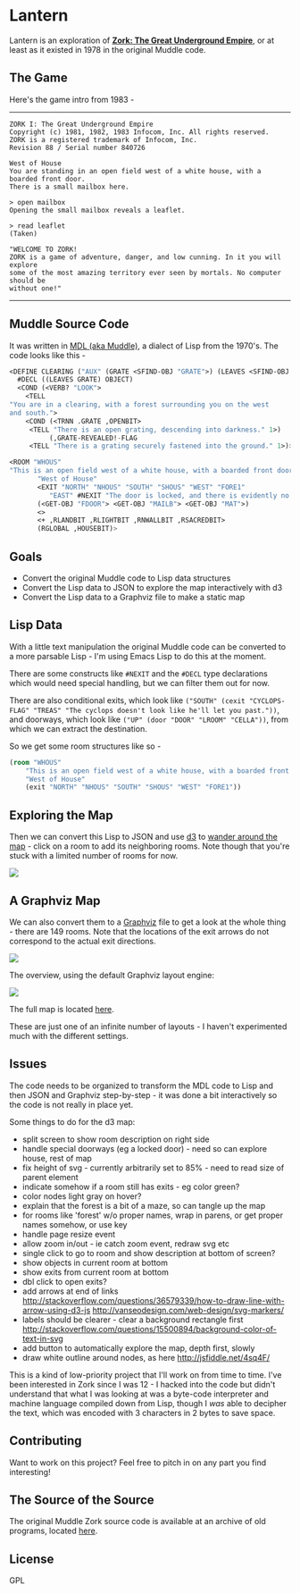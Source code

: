 
# Lantern

Lantern is an exploration of **[Zork: The Great Underground Empire][zork]**, or
at least as it existed in 1978 in the original Muddle code.


## The Game

Here's the game intro from 1983 -

----

```
ZORK I: The Great Underground Empire
Copyright (c) 1981, 1982, 1983 Infocom, Inc. All rights reserved.
ZORK is a registered trademark of Infocom, Inc.
Revision 88 / Serial number 840726

West of House
You are standing in an open field west of a white house, with a boarded front door.
There is a small mailbox here.

> open mailbox
Opening the small mailbox reveals a leaflet.

> read leaflet
(Taken)

"WELCOME TO ZORK!
ZORK is a game of adventure, danger, and low cunning. In it you will explore
some of the most amazing territory ever seen by mortals. No computer should be
without one!"
```

----

## Muddle Source Code

It was written in [MDL (aka Muddle)](muddle), a dialect of Lisp from the 1970's. The code
looks like this -

```lisp
<DEFINE CLEARING ("AUX" (GRATE <SFIND-OBJ "GRATE">) (LEAVES <SFIND-OBJ "LEAVE">))
  #DECL ((LEAVES GRATE) OBJECT)
  <COND (<VERB? "LOOK">
    <TELL
"You are in a clearing, with a forest surrounding you on the west
and south.">
    <COND (<TRNN .GRATE ,OPENBIT>
     <TELL "There is an open grating, descending into darkness." 1>)
          (,GRATE-REVEALED!-FLAG
     <TELL "There is a grating securely fastened into the ground." 1>)>)>>

<ROOM "WHOUS"
"This is an open field west of a white house, with a boarded front door."
       "West of House"
       <EXIT "NORTH" "NHOUS" "SOUTH" "SHOUS" "WEST" "FORE1"
	      "EAST" #NEXIT "The door is locked, and there is evidently no key.">
       (<GET-OBJ "FDOOR"> <GET-OBJ "MAILB"> <GET-OBJ "MAT">)
       <>
       <+ ,RLANDBIT ,RLIGHTBIT ,RNWALLBIT ,RSACREDBIT>
       (RGLOBAL ,HOUSEBIT)>
```


## Goals

- Convert the original Muddle code to Lisp data structures
- Convert the Lisp data to JSON to explore the map interactively with d3
- Convert the Lisp data to a Graphviz file to make a static map


## Lisp Data

With a little text manipulation the original Muddle code can be converted to a
more parsable Lisp - I'm using Emacs Lisp to do this at the moment.

There are some constructs like `#NEXIT` and the `#DECL` type
declarations which would need special handling, but we can filter them out for
now.

There are also conditional exits, which look like
`("SOUTH" (cexit "CYCLOPS-FLAG" "TREAS" "The cyclops doesn't look like he'll let you past."))`,
and doorways, which look like `("UP" (door "DOOR" "LROOM" "CELLA"))`, from which
we can extract the destination.

So we get some room structures like so -

```lisp
(room "WHOUS"
    "This is an open field west of a white house, with a boarded front door."
    "West of House"
    (exit "NORTH" "NHOUS" "SOUTH" "SHOUS" "WEST" "FORE1"))
```


## Exploring the Map

Then we can convert this Lisp to JSON and use [d3][d3] to
[wander around the map](http://bburns.github.io/Lantern) - click on a room to
add its neighboring rooms. Note though that you're stuck with a limited number
of rooms for now.

<img src="images/lantern2016-11-22_800.png" />


## A Graphviz Map

We can also convert them to a [Graphviz][graphviz] file to get a look at the
whole thing - there are 149 rooms. Note that the locations of the exit arrows do
not correspond to the actual exit directions.

<!-- <img src="images/zork2200_crop700.png" /> -->
<img src="images/zork3000_crop560.png" />

The overview, using the default Graphviz layout engine:

<img src="images/zork2200_scale700.png" />

The full map is located [here](images/zork2200.png).

These are just one of an infinite number of layouts - I haven't experimented
much with the different settings.


## Issues

The code needs to be organized to transform the MDL code to Lisp and then JSON
and Graphviz step-by-step - it was done a bit interactively so the code is not
really in place yet.

Some things to do for the d3 map:

- split screen to show room description on right side
- handle special doorways (eg a locked door) - need so can explore house, rest of map
- fix height of svg - currently arbitrarily set to 85% - need to read size of parent element
- indicate somehow if a room still has exits - eg color green?
- color nodes light gray on hover?
- explain that the forest is a bit of a maze, so can tangle up the map
- for rooms like 'forest' w/o proper names, wrap in parens, or get proper names somehow, or use key
- handle page resize event
- allow zoom in/out - ie catch zoom event, redraw svg etc
- single click to go to room and show description at bottom of screen?
- show objects in current room at bottom
- show exits from current room at bottom
- dbl click to open exits?
- add arrows at end of links http://stackoverflow.com/questions/36579339/how-to-draw-line-with-arrow-using-d3-js http://vanseodesign.com/web-design/svg-markers/
- labels should be clearer - clear a background rectangle first http://stackoverflow.com/questions/15500894/background-color-of-text-in-svg
- add button to automatically explore the map, depth first, slowly
- draw white outline around nodes, as here http://jsfiddle.net/4sq4F/

This is a kind of low-priority project that I'll work on from time to time. I've
been interested in Zork since I was 12 - I hacked into the code but didn't
understand that what I was looking at was a byte-code interpreter and machine
language compiled down from Lisp, though I *was* able to decipher the text,
which was encoded with 3 characters in 2 bytes to save space.


## Contributing

Want to work on this project? Feel free to pitch in on any part you find interesting!


## The Source of the Source

The original Muddle Zork source code is available at an archive of old programs,
located [here][source].


## License

GPL



[zork]: http://en.wikipedia.org/wiki/Zork/
[muddle]: http://en.wikipedia.org/wiki/MDL_programming_language
[graphviz]: http://www.graphviz.org/
[d3]: https://d3js.org/
[source]: http://simh.trailing-edge.com/software.html


